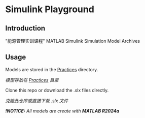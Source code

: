 # Simulink Playground

## Introduction

"能源管理实训课程" MATLAB Simulink Simulation Model Archives

## Usage

Models are stored in the [Practices](Practices) directory.

*模型存放在 [Practices](Practices) 目录*

Clone this repo or download the .slx files directly.

*克隆此仓库或直接下载 .slx  文件*

***!NOTICE:** All models are create with **MATLAB R2024a***

